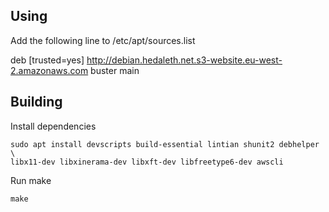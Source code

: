 
## Using

Add the following line to /etc/apt/sources.list

deb [trusted=yes] http://debian.hedaleth.net.s3-website.eu-west-2.amazonaws.com buster main

## Building

Install dependencies

    sudo apt install devscripts build-essential lintian shunit2 debhelper \
    libx11-dev libxinerama-dev libxft-dev libfreetype6-dev awscli

Run make

    make


